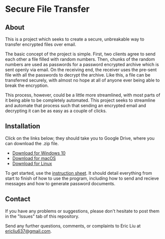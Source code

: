 # Secure File Transfer

## About

This is a project which seeks to create a secure, unbreakable way to transfer encrypted files over email. 

The basic concept of the project is simple. First, two clients agree to send each other a file filled with random numbers. Then, chunks of the random numbers are used as passwords for a password encrypted archive which is sent openly via email. On the receiving end, the receiver uses the pre-sent file with all the passwords to decrypt the archive. Like this, a file can be transferred securely, with almost no hope at all of anyone ever being able to break the encryption.

This process, however, could be a little more streamlined, with most parts of it being able to be completely automated. This project seeks to streamline and automate that process such that sending an encrypted email and decrypting it can be as easy as a couple of clicks.

## Installation

Click on the links below; they should take you to Google Drive, where you can download the .zip file.
  * [Download for Windows 10](https://drive.google.com/drive/folders/1XHUzAwmiXqTAqV943SVTGdm1qiYf1yfy?usp=sharing)  
  * [Download for macOS](https://drive.google.com/file/d/1WiTJv56PePbm7nUqVPBtwnH3Odum__H-/view?usp=sharing) 
  * [Download for Linux](https://drive.google.com/file/d/16epe82DhuAYJE1SW9jqnpM-87o-Q9Fu1/view?usp=sharing) 
  
To get started, use the [instruction sheet](https://docs.google.com/document/d/1PjVwh9b0x413U_ZZO0R7p5SxFTPe8tJpMQnGTzmUGiQ/edit?usp=sharing). It should detail everything from start to finish of how to use the program, including how to send and recieve messages and how to generate password documents.

## Contact

If you have any problems or suggestions, please don't hesitate to post them in the "Issues" tab of this repository.

Send any further questions, comments, or complaints to Eric Liu at ericliu637@gmail.com.
